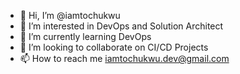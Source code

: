- 👋 Hi, I’m @iamtochukwu
- 👀 I’m interested in DevOps and Solution Architect
- 🌱 I’m currently learning DevOps
- 💞️ I’m looking to collaborate on CI/CD Projects
- 📫 How to reach me iamtochukwu.dev@gmail.com

<!---
iamtochukwu/iamtochukwu is a ✨ special ✨ repository because its `README.md` (this file) appears on your GitHub profile.
You can click the Preview link to take a look at your changes.
--->

